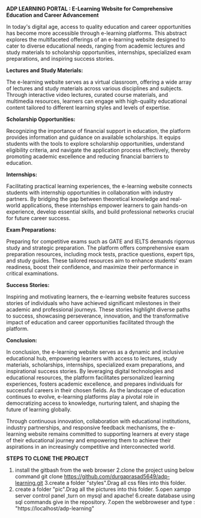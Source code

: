 
**ADP LEARNING PORTAL : E-Learning Website for Comprehensive Education and Career Advancement**

In today's digital age, access to quality education and career opportunities has become more accessible through e-learning platforms. This abstract explores the multifaceted offerings of an e-learning website designed to cater to diverse educational needs, ranging from academic lectures and study materials to scholarship opportunities, internships, specialized exam preparations, and inspiring success stories.

**Lectures and Study Materials:**

The e-learning website serves as a virtual classroom, offering a wide array of lectures and study materials across various disciplines and subjects. Through interactive video lectures, curated course materials, and multimedia resources, learners can engage with high-quality educational content tailored to different learning styles and levels of expertise.

**Scholarship Opportunities:**

Recognizing the importance of financial support in education, the platform provides information and guidance on available scholarships. It equips students with the tools to explore scholarship opportunities, understand eligibility criteria, and navigate the application process effectively, thereby promoting academic excellence and reducing financial barriers to education.

**Internships:**

Facilitating practical learning experiences, the e-learning website connects students with internship opportunities in collaboration with industry partners. By bridging the gap between theoretical knowledge and real-world applications, these internships empower learners to gain hands-on experience, develop essential skills, and build professional networks crucial for future career success.

**Exam Preparations:**

Preparing for competitive exams such as GATE and IELTS demands rigorous study and strategic preparation. The platform offers comprehensive exam preparation resources, including mock tests, practice questions, expert tips, and study guides. These tailored resources aim to enhance students' exam readiness, boost their confidence, and maximize their performance in critical examinations.

**Success Stories:**

Inspiring and motivating learners, the e-learning website features success stories of individuals who have achieved significant milestones in their academic and professional journeys. These stories highlight diverse paths to success, showcasing perseverance, innovation, and the transformative impact of education and career opportunities facilitated through the platform.

**Conclusion:**

In conclusion, the e-learning website serves as a dynamic and inclusive educational hub, empowering learners with access to lectures, study materials, scholarships, internships, specialized exam preparations, and inspirational success stories. By leveraging digital technologies and educational resources, the platform facilitates personalized learning experiences, fosters academic excellence, and prepares individuals for successful careers in their chosen fields. As the landscape of education continues to evolve, e-learning platforms play a pivotal role in democratizing access to knowledge, nurturing talent, and shaping the future of learning globally.

Through continuous innovation, collaboration with educational institutions, industry partnerships, and responsive feedback mechanisms, the e-learning website remains committed to supporting learners at every stage of their educational journey and empowering them to achieve their aspirations in an increasingly competitive and interconnected world.


**STEPS TO CLONE THE PROJECT**

1. install the gitbash from the web browser
2.clone the project using below command 
      git clone https://github.com/durgaprasad5649/adp-learning.git
3.create a folder "styles".Drag all css files into this folder.
4. create a folder "pic".Drag all the pictures into this folder.
5.open xampp server control panel ,turn on mysql and apache!
6.create database using sql commands give in the repository.
7.open the webbroweser and type : "https://localhost/adp-learning"


